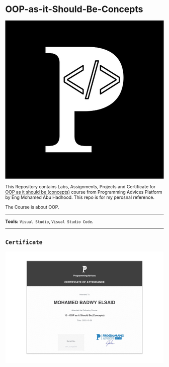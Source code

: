 # OOP-as-it-Should-Be-Concepts

![Programming Advices Logo](/Programming%20Advices.jpg)

This Repository contains Labs, Assignments, Projects and Certificate for [OOP as it should be (concepts)](https://programmingadvices.com/courses) course from Programming Advices Platform by Eng Mohamed Abu Hadhood. This repo is for my perosnal reference.

The Course is about OOP.

---

**Tools:** `Visual Studio`, `Visual Studio Code`.

---

## `Certificate`

![Certificate](/10%20-%20OOP%20as%20it%20Should%20Be%20(Concepts).jpg)